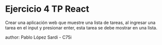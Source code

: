 # Ejercicio 4 TP React

Crear una aplicación web que  muestre una lista de tareas, al ingresar una tarea en el input y presionar enter, esta tarea se debe mostrar en una lista.


author: Pablo López Sardi - C75i